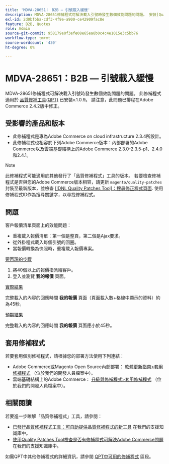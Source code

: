 ```yaml
---
title: 'MDVA-28651： B2B — 引號載入緩慢'
description: MDVA-28651修補程式可解決載入引號時發生數個效能問題的問題。 安裝[Quality Patches Tool (QPT)](/help/announcements/adobe-commerce-announcements/magento-quality-patches-released-new-tool-to-self-serve-quality-patches.md) v.1.0.9後，即可使用此修補程式。 請注意，此問題已排程在Adobe Commerce 2.4.2版中修正。
exl-id: 2d0bfbba-cdf3-4f9e-a900-ce42909fac8e
feature: B2B, Quotes
role: Admin
source-git-commit: 958179e0f3efe08e65ea8b0c4c4e1015e3c5bb76
workflow-type: tm+mt
source-wordcount: '430'
ht-degree: 0%

---
```


# MDVA-28651：B2B — 引號載入緩慢

MDVA-28651修補程式可解決載入引號時發生數個效能問題的問題。 此修補程式適用於 [品質修補工具(QPT)](/help/announcements/adobe-commerce-announcements/magento-quality-patches-released-new-tool-to-self-serve-quality-patches.md) 已安裝v.1.0.9。 請注意，此問題已排程在Adobe Commerce 2.4.2版中修正。

## 受影響的產品和版本

* 此修補程式是專為Adobe Commerce on cloud infrastructure 2.3.4所設計。
* 此修補程式也相容於下列Adobe Commerce版本：內部部署的Adobe Commerce以及雲端基礎結構上的Adobe Commerce 2.3.0-2.3.5-p1、2.4.0和2.4.1。

>[!NOTE]
>
>此修補程式可能適用於其他發行了「品質修補程式」工具的版本。 若要檢查修補程式是否與您的Adobe Commerce版本相容，請更新 `magento/quality-patches` 封裝至最新版本，並檢查 [[!DNL Quality Patches Tool]：搜尋修正程式頁面](https://devdocs.magento.com/quality-patches/tool.html#patch-grid). 使用修補程式ID作為搜尋關鍵字，以尋找修補程式。

## 問題

客戶報價清單頁面上的效能問題：

* 重複載入報價清單：第一個是整頁，第二個是Ajax要求。
* 從外掛程式載入每個引號的回圈。
* 當報價轉換為快照時，重複載入報價專案。

<u>要再現的步驟</u>

1. 將40個以上的報價指派給客戶。
1. 登入並瀏覽 **我的報價** 頁面。

<u>實際結果</u>

完整載入的內容的回應時間 **我的報價** 頁面（頁面載入數+格線中顯示的資料）約為45秒。

<u>預期結果</u>

完整載入的內容的回應時間 **我的報價** 頁面應小於45秒。

## 套用修補程式

若要套用個別修補程式，請根據您的部署方法使用下列連結：

* Adobe Commerce或Magento Open Source內部部署： [軟體更新指南>套用修補程式](https://devdocs.magento.com/guides/v2.4/comp-mgr/patching/mqp.html) （位於我們的開發人員檔案中）。
* 雲端基礎結構上的Adobe Commerce： [升級與修補程式>套用修補程式](https://devdocs.magento.com/cloud/project/project-patch.html) （位於我們的開發人員檔案中）。

## 相關閱讀

若要進一步瞭解「品質修補程式」工具，請參閱：

* [已發行品質修補程式工具：可自助提供品質修補程式的新工具](/help/announcements/adobe-commerce-announcements/magento-quality-patches-released-new-tool-to-self-serve-quality-patches.md) 在我們的支援知識庫中。
* [使用Quality Patches Tool檢查是否有修補程式可解決Adobe Commerce問題](/help/support-tools/patches-available-in-qpt-tool/check-patch-for-magento-issue-with-magento-quality-patches.md) 在我們的支援知識庫中。

如需QPT中其他修補程式的詳細資訊，請參閱 [QPT中可用的修補程式](https://support.magento.com/hc/en-us/sections/360010506631-Patches-available-in-MQP-tool-) 區段。
